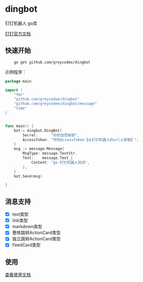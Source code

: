 # dingbot

钉钉机器人 go库

[钉钉官方文档](https://developers.dingtalk.com/document/app/custom-robot-access)

## 快速开始
```shell script
    go get github.com/greycodee/dingbot
```
示例程序：
```go
package main

import (
	"fmt"
	"github.com/greycodee/dingbot"
	"github.com/greycodee/dingbot/message"
	"time"
)


func main() {
	bot:= dingbot.DingBot{
		Secret:      "你的加签秘钥",
		AccessToken: "你的AccessToken【从钉钉机器人的url上获取】",
	}
	msg := message.Message{
		MsgType: message.TextStr,
		Text:    message.Text_{
			Content: "go-钉钉机器人测试",
		},
	}
	bot.Send(msg)

}
```

## 消息支持
- [x] text类型
- [x] link类型
- [x] markdown类型
- [x] 整体跳转ActionCard类型
- [x] 独立跳转ActionCard类型
- [x] FeedCard类型

## 使用

[查看使用文档](./README-use.md)